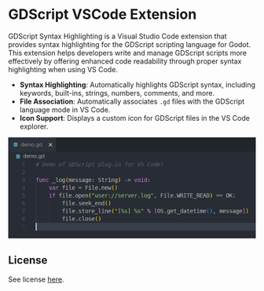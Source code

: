 # GDScript VSCode Extension

GDScript Syntax Highlighting is a Visual Studio Code extension that provides syntax highlighting for the GDScript scripting language for Godot. This extension helps developers write and manage GDScript scripts more effectively by offering enhanced code readability through proper syntax highlighting when using VS Code.

- **Syntax Highlighting**: Automatically highlights GDScript syntax, including keywords, built-ins, strings, numbers, comments, and more.
- **File Association**: Automatically associates `.gd` files with the GDScript language mode in VS Code.
- **Icon Support**: Displays a custom icon for GDScript files in the VS Code explorer.

<p align="center">
    <img alt="Screenshot" src="https://raw.githubusercontent.com/nthnn/gdscript-vsce/refs/heads/main/assets/screenshot.png" />
</p>

## License

See license [here](LICENSE).
